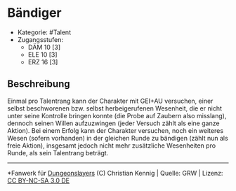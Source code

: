 <!---
Dies ist ein Fanwerk für DUNGEONSLAYERS (C) von Christian Kennig

Quellen:      [Dungeonslayers Grundregelwerk](https://www.f-space.de/ds4/downloads.html)
              [Talentbeschreibungen](https://www.f-space.de/ds4/tools-talentcards.html)
License:      [CC-BY-NC-SA 4.0](https://creativecommons.org/licenses/by-nc-sa/4.0/deed.de)
Richtlinien:  [Fanwerkrichtlinien](https://www.dungeonslayers.net/fanwerk-richtlinien/)
Autor:        Zauberlehrling
-->

  
# Bändiger  
- Kategorie: #Talent  
- Zugangsstufen:  
  - DÄM 10 [3]  
  - ELE 10 [3]  
  - ERZ 16 [3]  

## Beschreibung  
Einmal pro Talentrang kann der Charakter mit GEI+AU versuchen, einer selbst beschworenen bzw. selbst herbeigerufenen Wesenheit, die er nicht unter seine Kontrolle bringen konnte (die Probe auf Zaubern also misslang), dennoch seinen Willen aufzuzwingen (jeder Versuch zählt als eine ganze Aktion). Bei einem Erfolg kann der Charakter versuchen, noch ein weiteres Wesen (sofern vorhanden) in der gleichen Runde zu bändigen (zählt nun als freie Aktion), insgesamt jedoch nicht mehr zusätzliche Wesenheiten pro Runde, als sein Talentrang beträgt.


___  
*Fanwerk für [Dungeonslayers](https://www.dungeonslayers.net/) (C) Christian Kennig | Quelle: GRW | Lizenz: [CC BY-NC-SA 3.0 DE](https://creativecommons.org/licenses/by-nc-sa/3.0/de/)  